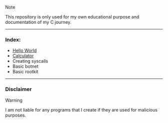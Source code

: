 > [!NOTE]  
> This repository is only used for my own educational purpose and documentation of my C journey.
---
### Index:
+ [Hello World](hello-world/main.c)
+ [Calculator](calculator/main.c)
+ Creating syscalls
+ Basic botnet
+ Basic rootkit
---
### Disclaimer
> [!WARNING]
> I am not liable for any programs that I create if they are used for malicious purposes.
